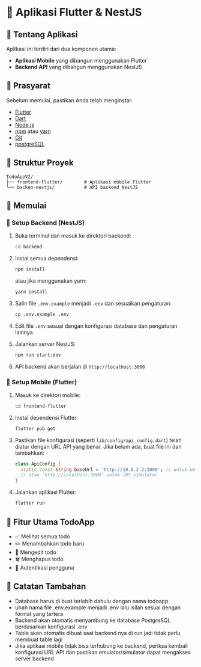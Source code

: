 # 🚀 Aplikasi Flutter & NestJS

## 📱 Tentang Aplikasi
Aplikasi ini terdiri dari dua komponen utama:
- **Aplikasi Mobile** yang dibangun menggunakan Flutter
- **Backend API** yang dibangun menggunakan NestJS

## 🔧 Prasyarat
Sebelum memulai, pastikan Anda telah menginstal:

- [Flutter](https://flutter.dev/docs/get-started/install) 
- [Dart](https://dart.dev/get-dart) 
- [Node.js](https://nodejs.org/) 
- [npm](https://www.npmjs.com/) atau [yarn](https://yarnpkg.com/)
- [Git](https://git-scm.com/)
- [postgreSQL](https://www.postgresql.org/download/)

## 📂 Struktur Proyek
```
TodoAppV2/
├── frontend-flutter/        # Aplikasi mobile Flutter
└── backen-nestjs/           # API backend NestJS
```

## 🏁 Memulai

### 🔌 Setup Backend (NestJS)

1. Buka terminal dan masuk ke direktori backend:
   ```bash
   cd backend
   ```

2. Instal semua dependensi:
   ```bash
   npm install
   ```
   atau jika menggunakan yarn:
   ```bash
   yarn install
   ```

3. Salin file `.env.example` menjadi `.env` dan sesuaikan pengaturan:
   ```bash
   cp .env.example .env
   ```

4. Edit file `.env` sesuai dengan konfigurasi database dan pengaturan lainnya.


5. Jalankan server NestJS:
   ```bash
   npm run start:dev
   ```
   
6. API backend akan berjalan di `http://localhost:3000`

### 📱 Setup Mobile (Flutter)

1. Masuk ke direktori mobile:
   ```bash
   cd frontend-flutter
   ```

2. Instal dependensi Flutter:
   ```bash
   flutter pub get
   ```

3. Pastikan file konfigurasi (seperti `lib/config/api_config.dart`) telah diatur dengan URL API yang benar. Jika belum ada, buat file ini dan tambahkan:
   ```dart
   class ApiConfig {
     static const String baseUrl = 'http://10.0.2.2:3000'; // untuk emulator Android
     // atau 'http://localhost:3000' untuk iOS simulator
   }
   ```

4. Jalankan aplikasi Flutter:
   ```bash
   flutter run
   ```

## 🔄 Fitur Utama TodoApp

- ✅ Melihat semua todo
- ✏️ Menambahkan todo baru
- 🔄 Mengedit todo
- 🗑️ Menghapus todo
- 👤 Autentikasi pengguna

## 📝 Catatan Tambahan
- Database harus di buat terlebih dahulu dengan nama todoapp
- ubah nama file .env.example menjadi .env lalu isilah sesuai dengan format yang tertera
- Backend akan otomatis menyambung ke database PostgreSQL berdasarkan konfigurasi .env
- Table akan otomatis dibuat saat backend nya di run jadi tidak perlu membuat table lagi
- Jika aplikasi mobile tidak bisa terhubung ke backend, periksa kembali konfigurasi URL API dan pastikan emulator/simulator dapat mengakses server backend
